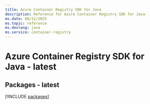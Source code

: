 ```yaml
---
title: Azure Container Registry SDK for Java
description: Reference for Azure Container Registry SDK for Java
ms.date: 08/12/2025
ms.topic: reference
ms.devlang: java
ms.service: container-registry
---
```

# Azure Container Registry SDK for Java - latest
## Packages - latest
[!INCLUDE [packages](container-registry-index.md)]